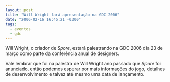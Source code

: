 ```yaml
---
layout: post
title: "Will Wright fará apresentação na GDC 2006"
date: "2006-02-16 16:45:21 -0300"
tags:
  - eventos
  - gdc
---
```


Will Wright, o criador de _Spore_, estará palestrando na GDC 2006 dia 23 de março como parte da conferência anual de designers.

Vale lembrar que foi na palestra de Will Wright ano passado que _Spore_ foi anunciado, então podemos esperar por mais informações do jogo, detalhes de desenvolvimento e talvez até mesmo uma data de lançamento.
